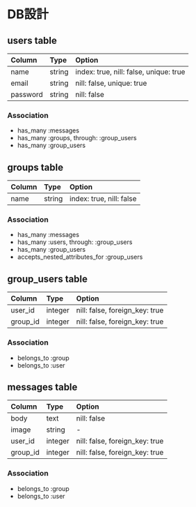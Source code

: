 # DB設計


## users table

|Column   |Type      |Option |
|:--------|:------|:----------|
|name     |string |index: true, nill: false, unique: true|
|email    |string |nill: false, unique: true|
|password |string |nill: false|

### Association

- has_many :messages
- has_many :groups, through: :group_users
- has_many :group_users



## groups table

|Column   |Type      |Option |
|:--------|:------|:----------|
|name     |string |index: true, nill: false|

### Association
- has_many :messages
- has_many :users, through: :group_users
- has_many :group_users
- accepts_nested_attributes_for :group_users


## group_users table

|Column   |Type      |Option |
|:--------|:------|:----------|
|user_id  |integer|nill: false, foreign_key: true|
|group_id |integer|nill: false, foreign_key: true|

### Association
- belongs_to :group
- belongs_to :user


## messages table

|Column   |Type      |Option |
|:--------|:------|:----------|
|body     |text   |nill: false|
|image    |string | -         |
|user_id  |integer|nill: false, foreign_key: true|
|group_id |integer|nill: false, foreign_key: true|


### Association

- belongs_to :group
- belongs_to :user


